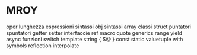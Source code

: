 
# MROY

oper lunghezza
espressioni
sintassi obj
sintassi array
classi
struct
puntatori
spuntatori
getter
setter
interfaccie
ref
macro
quote
generics
range
yield
async
funzioni
switch
template string { $@ }
const
static
valuetuple
with
symbols
reflection
interpolate